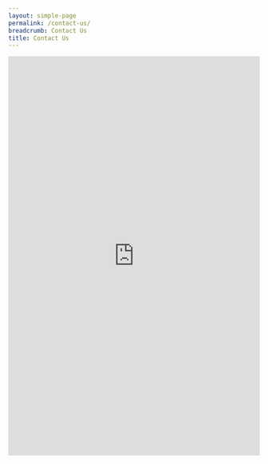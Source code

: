 ```yaml
---
layout: simple-page
permalink: /contact-us/
breadcrumb: Contact Us
title: Contact Us
---
```


<iframe src="https://uploads.knightlab.com/storymapjs/be07f88bbb474da1dff518b7264b010c/raffles-place-the-streets/index.html" frameborder="0" width="100%" height="800"></iframe>